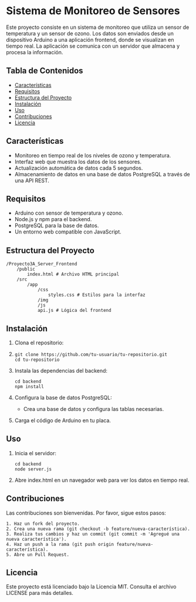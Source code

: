 # Sistema de Monitoreo de Sensores

Este proyecto consiste en un sistema de monitoreo que utiliza un sensor de temperatura y un sensor de ozono. Los datos son enviados desde un dispositivo Arduino a una aplicación frontend, donde se visualizan en tiempo real. La aplicación se comunica con un servidor que almacena y procesa la información.

## Tabla de Contenidos
- [Características](#características)
- [Requisitos](#requisitos)
- [Estructura del Proyecto](#estructura-del-proyecto)
- [Instalación](#instalación)
- [Uso](#uso)
- [Contribuciones](#contribuciones)
- [Licencia](#licencia)

## Características

- Monitoreo en tiempo real de los niveles de ozono y temperatura.
- Interfaz web que muestra los datos de los sensores.
- Actualización automática de datos cada 5 segundos.
- Almacenamiento de datos en una base de datos PostgreSQL a través de una API REST.

## Requisitos

- Arduino con sensor de temperatura y ozono.
- Node.js y npm para el backend.
- PostgreSQL para la base de datos.
- Un entorno web compatible con JavaScript.

## Estructura del Proyecto

```
/Proyecto3A_Server_Frontend
    /public
        index.html # Archivo HTML principal
    /src
        /app
            /css
                styles.css # Estilos para la interfaz
            /img
            /js
            api.js # Lógica del frontend
```

## Instalación

1. Clona el repositorio:
2. 
    ```
    git clone https://github.com/tu-usuario/tu-repositorio.git
    cd tu-repositorio
    ```

2. Instala las dependencias del backend:

    ```
    cd backend
    npm install
    ```
   
3. Configura la base de datos PostgreSQL:

   - Crea una base de datos y configura las tablas necesarias.

4. Carga el código de Arduino en tu placa.

 ## Uso

1. Inicia el servidor:

    ```
    cd backend
    node server.js
    ```

2. Abre index.html en un navegador web para ver los datos en tiempo real.

 ## Contribuciones

Las contribuciones son bienvenidas. Por favor, sigue estos pasos:

    1. Haz un fork del proyecto.
    2. Crea una nueva rama (git checkout -b feature/nueva-característica).
    3. Realiza tus cambios y haz un commit (git commit -m 'Agregué una nueva característica').
    4. Haz un push a la rama (git push origin feature/nueva-característica).
    5. Abre un Pull Request.

 ## Licencia

Este proyecto está licenciado bajo la Licencia MIT. Consulta el archivo LICENSE para más detalles.